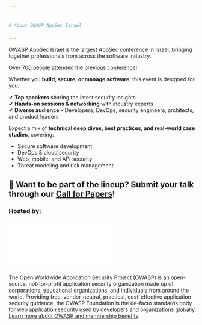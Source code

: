 ```yaml
---
---

# About OWASP AppSec Israel

---
```



OWASP AppSec Israel is the largest AppSec conference in Israel, bringing together professionals from across the software industry. 
 
[Over 700 people attended the previous conference](/2023/)!

Whether you **build, secure, or manage software**, this event is designed for you.

✔ **Top speakers** sharing the latest security insights  
✔ **Hands-on sessions & networking** with industry experts  
✔ **Diverse audience** – Developers, DevOps, security engineers, architects, and product leaders  

Expect a mix of **technical deep dives, best practices, and real-world case studies**, covering:
- Secure software development  
- DevOps & cloud security  
- Web, mobile, and API security  
- Threat modeling and risk management  

🎤 Want to be part of the lineup?  Submit your talk through our [Call for Papers](/CFP)!  
---

### Hosted by:  

<a href="https://owasp.org">
  <img src="/assets/img/owasp_logo_white.png" style="width:20em; margin-left:-0.75em;">
</a>   

The Open Worldwide Application Security Project (OWASP) is an open-source, not-for-profit application security organization made up of corporations, educational organizations, and individuals from around the world. 
Providing free, vendor-neutral, practical, cost-effective application security guidance, the OWASP Foundation is the de-facto standards body for web application security used by developers and organizations globally.   
[Learn more about OWASP and membership benefits](https://owasp.org/membership/).  
